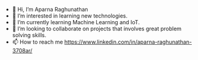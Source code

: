 - 👋 Hi, I’m Aparna Raghunathan
- 👀 I’m interested in learning new technologies.
- 🌱 I’m currently learning Machine Learning and IoT.
- 💞️ I’m looking to collaborate on projects that involves great problem solving skills.
- 📫 How to reach me https://www.linkedin.com/in/aparna-raghunathan-3708ar/

<!---
ar3708/ar3708 is a ✨ special ✨ repository because its `README.md` (this file) appears on your GitHub profile.
You can click the Preview link to take a look at your changes.
--->
